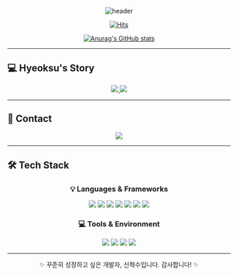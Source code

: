 <div align="center">

![header](https://capsule-render.vercel.app/api?type=waving&color=gradient&text=Welcome%20to%20Hyeoksu's%20GitHub%20👋&height=250&section=header&fontSize=35&fontAlign=50&animation=twinkling)

[![Hits](https://hits.seeyoufarm.com/api/count/incr/badge.svg?url=https://github.com/sins051301&count_bg=%23FC7DE4&title_bg=%23555555&icon=&icon_color=%23EAEAEA&title=GITHUB&edge_flat=false)](https://hits.seeyoufarm.com)

[![Anurag's GitHub stats](https://github-readme-stats.vercel.app/api?username=sins051301&show_icons=true&theme=tokyonight)](https://github.com/anuraghazra/github-readme-stats)

</div>

---

## 💻 Hyeoksu's Story

<div align="center">
  <a href="https://be-senior-developer.tistory.com/">
    <img src="https://github-readme-tistory-card.vercel.app/api/badge?name=Story" />
  </a>
  <a href="https://be-senior-developer.tistory.com/2">
    <img src="https://github-readme-tistory-card.vercel.app/api?name=be-senior-developer&postId=2" />
  </a>
</div>

---

## 📧 Contact

<div align="center">
  <a href="mailto:sins051301@gmail.com">
    <img src="https://img.shields.io/badge/Gmail-EA4335?style=for-the-badge&logo=gmail&logoColor=white" />
  </a>
</div>

---

## 🛠️ Tech Stack

<div align="center">

### 💡 Languages & Frameworks

<img src="https://img.shields.io/badge/Java-007396?style=for-the-badge&logo=java&logoColor=white" />
<img src="https://img.shields.io/badge/C++-00599C?style=for-the-badge&logo=c%2B%2B&logoColor=white" />
<img src="https://img.shields.io/badge/Kotlin-7F52FF?style=for-the-badge&logo=kotlin&logoColor=white" />
<img src="https://img.shields.io/badge/Python-3776AB?style=for-the-badge&logo=python&logoColor=white" />
<img src="https://img.shields.io/badge/JavaScript-F7DF1E?style=for-the-badge&logo=javascript&logoColor=black" />
<img src="https://img.shields.io/badge/React-61DAFB?style=for-the-badge&logo=react&logoColor=black" />
<img src="https://img.shields.io/badge/Bootstrap-7952B3?style=for-the-badge&logo=bootstrap&logoColor=white" />

### 💻 Tools & Environment

<img src="https://img.shields.io/badge/Linux-FCC624?style=for-the-badge&logo=linux&logoColor=black" />
<img src="https://img.shields.io/badge/Webpack-8DD6F9?style=for-the-badge&logo=webpack&logoColor=black" />
<img src="https://img.shields.io/badge/HTML5-E34F26?style=for-the-badge&logo=html5&logoColor=white" />
<img src="https://img.shields.io/badge/CSS3-1572B6?style=for-the-badge&logo=css3&logoColor=white" />

</div>

---

<div align="center">
  
✨ 꾸준히 성장하고 싶은 개발자, 신혁수입니다. 감사합니다! ✨

</div>
